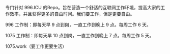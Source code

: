 专门针对 996.ICU 的Repo。旨在营造一个舒适的互联网工作环境，提高大家的工作效率，并且获得更多的自由时间。我们要工作，但是更要自由。

996 工作制：即每天早 9 点到岗，一直工作到晚上 9 点。每周工作 6 天。

1075 工作制：即每天早 10 点到岗，一直工作到晚上 7 点。每周工作 5 天。

1075.work（要工作更要生活）
